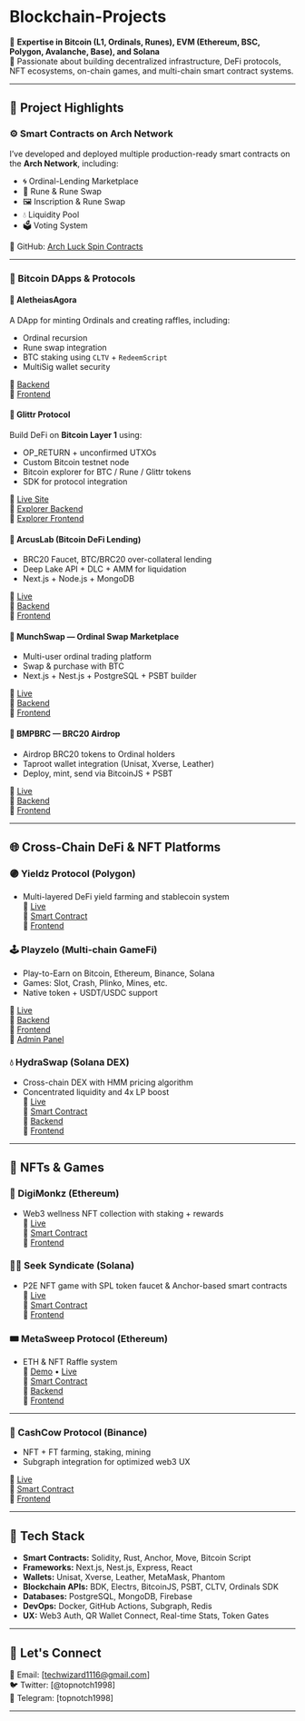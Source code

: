 # Blockchain-Projects

🔗 **Expertise in Bitcoin (L1, Ordinals, Runes), EVM (Ethereum, BSC, Polygon, Avalanche, Base), and Solana**  
🧠 Passionate about building decentralized infrastructure, DeFi protocols, NFT ecosystems, on-chain games, and multi-chain smart contract systems.

---

## 🚀 Project Highlights

### ⚙️ Smart Contracts on Arch Network

I’ve developed and deployed multiple production-ready smart contracts on the **Arch Network**, including:

- 🌀 Ordinal-Lending Marketplace
- 🔁 Rune & Rune Swap
- 🖼️ Inscription & Rune Swap
- 💧 Liquidity Pool
- 🗳️ Voting System

🔗 GitHub: [Arch Luck Spin Contracts](https://github.com/topnotch1998/Arch-Rune-LP)

---

### 🧱 Bitcoin DApps & Protocols

#### 🛒 AletheiasAgora
A DApp for minting Ordinals and creating raffles, including:
- Ordinal recursion
- Rune swap integration
- BTC staking using `CLTV` + `RedeemScript`
- MultiSig wallet security

🔗 [Backend](https://github.com/topnotch1998/COVault-App/tree/master/multisig-wallet)  
🔗 [Frontend](https://github.com/topnotch1998/COVault-App/tree/master/multisig-wallet-fe)

#### 🧪 Glittr Protocol
Build DeFi on **Bitcoin Layer 1** using:
- OP_RETURN + unconfirmed UTXOs
- Custom Bitcoin testnet node
- Bitcoin explorer for BTC / Rune / Glittr tokens
- SDK for protocol integration

🔗 [Live Site](https://glittr.fi)  
🔗 [Explorer Backend](https://github.com/topnotch1998/BTC-RPC-Explorer)  
🔗 [Explorer Frontend](https://github.com/topnotch1998/BTC-RPC-Explorer/tree/master/views)

#### 💸 ArcusLab (Bitcoin DeFi Lending)
- BRC20 Faucet, BTC/BRC20 over-collateral lending
- Deep Lake API + DLC + AMM for liquidation
- Next.js + Node.js + MongoDB

🔗 [Live](https://arcusbtc.com)  
🔗 [Backend](https://github.com/ArcusBTC/arcus-app)  
🔗 [Frontend](https://github.com/ArcusBTC/ArcusLab-FE)

#### 🔁 MunchSwap — Ordinal Swap Marketplace
- Multi-user ordinal trading platform
- Swap & purchase with BTC
- Next.js + Nest.js + PostgreSQL + PSBT builder

🔗 [Live](https://munchswap.xyz)  
🔗 [Backend](https://github.com/topnotch1998/swap-apis)  
🔗 [Frontend](https://github.com/topnotch1998/munchswap)

#### 🎁 BMPBRC — BRC20 Airdrop
- Airdrop BRC20 tokens to Ordinal holders
- Taproot wallet integration (Unisat, Xverse, Leather)
- Deploy, mint, send via BitcoinJS + PSBT

🔗 [Live](https://bmpbrc.com)  
🔗 [Backend](https://github.com/topnotch1998/BRC20-withdraw-Backend)  
🔗 [Frontend](https://github.com/topnotch1998/BRC20-Withdraw-Unisat)

---

## 🌐 Cross-Chain DeFi & NFT Platforms

### 🟣 Yieldz Protocol (Polygon)
- Multi-layered DeFi yield farming and stablecoin system  
🔗 [Live](https://yieldzprotocol.com)  
🔗 [Smart Contract](https://github.com/topnotch1998/360-Defi-SmartContract)  
🔗 [Frontend](https://github.com/topnotch1998/Yieldz-Defi-Frontend)

### 🕹️ Playzelo (Multi-chain GameFi)
- Play-to-Earn on Bitcoin, Ethereum, Binance, Solana  
- Games: Slot, Crash, Plinko, Mines, etc.  
- Native token + USDT/USDC support

🔗 [Live](https://playzelo.xyz)  
🔗 [Backend](https://github.com/topnotch1998/scissors/tree/master/backend)  
🔗 [Frontend](https://github.com/topnotch1998/scissors/tree/master/frontend)  
🔗 [Admin Panel](https://github.com/topnotch1998/scissors/tree/master/admin)

### 💧 HydraSwap (Solana DEX)
- Cross-chain DEX with HMM pricing algorithm  
- Concentrated liquidity and 4x LP boost  
🔗 [Live](https://hydraswap.io)  
🔗 [Smart Contract](https://github.com/topnotch1998/hydra-Defi-SC)  
🔗 [Backend](https://github.com/topnotch1998/hydra-Defi-BE)  
🔗 [Frontend](https://github.com/topnotch1998/hydra-Defi-FE)

---

## 🧬 NFTs & Games

### 🙏 DigiMonkz (Ethereum)
- Web3 wellness NFT collection with staking + rewards  
🔗 [Live](https://digimonkz.com)  
🔗 [Smart Contract](https://github.com/topnotch1998/DigiMonkz-Staking)  
🔗 [Frontend](https://github.com/topnotch1998/DigiMokz-Frontend)

### 🧙‍♂️ Seek Syndicate (Solana)
- P2E NFT game with SPL token faucet & Anchor-based smart contracts  
🔗 [Live](https://www.seekersyndicate.com)  
🔗 [Smart Contract](https://github.com/topnotch1998/SPLFaucetSmartContract)  
🔗 [Frontend](https://github.com/topnotch1998/SOLFaucetFE)

### 🎟️ MetaSweep Protocol (Ethereum)
- ETH & NFT Raffle system  
🔗 [Demo](https://metasweep.io) • [Live](https://metawin.com)  
🔗 [Smart Contract](https://github.com/topnotch1998/RaffleSmartContract)  
🔗 [Backend](https://github.com/topnotch1998/RaffleBackend)  
🔗 [Frontend](https://github.com/topnotch1998/RaffleProject)

---

### 🐄 CashCow Protocol (Binance)
- NFT + FT farming, staking, mining  
- Subgraph integration for optimized web3 UX

🔗 [Live](https://cashcowprotocol.com)  
🔗 [Smart Contract](https://github.com/topnotch1998/CashCowBackEnd-Solidity-)  
🔗 [Frontend](https://github.com/topnotch1998/CashCowFrontEnd)

---

## 🧰 Tech Stack

- **Smart Contracts:** Solidity, Rust, Anchor, Move, Bitcoin Script  
- **Frameworks:** Next.js, Nest.js, Express, React  
- **Wallets:** Unisat, Xverse, Leather, MetaMask, Phantom  
- **Blockchain APIs:** BDK, Electrs, BitcoinJS, PSBT, CLTV, Ordinals SDK  
- **Databases:** PostgreSQL, MongoDB, Firebase  
- **DevOps:** Docker, GitHub Actions, Subgraph, Redis  
- **UX:** Web3 Auth, QR Wallet Connect, Real-time Stats, Token Gates

---

## 💼 Let's Connect

📧 Email: [techwizard1116@gmail.com]  
🐦 Twitter: [@topnotch1998]  
💬 Telegram: [topnotch1998]

---
